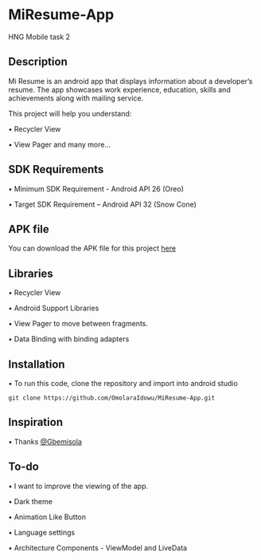 # MiResume-App
HNG Mobile task 2

## Description 

Mi Resume is an android app that displays information about a developer’s resume. The app showcases work experience, education, skills and achievements along with mailing  service.

This project will help you understand:

• Recycler View

• View Pager and many more…

## SDK Requirements

• Minimum SDK Requirement - Android API 26 (Oreo)

• Target SDK Requirement – Android API 32 (Snow Cone)

## APK file

You can download the APK file for this project [here](https://github.com/OmolaraIdowu/MiResume-App/blob/master/app/release/Mi-Resume.apk)

## Libraries 

• Recycler View

• Android Support Libraries

• View Pager to move between fragments.

• Data Binding with binding adapters

## Installation

• To run this code, clone the repository and import into android studio 
```
git clone https://github.com/OmolaraIdowu/MiResume-App.git
```

## Inspiration

• Thanks [@Gbemisola](https://www.behance.net/GbemisolaIdowu) 

## To-do

• I want to improve the viewing of the app.

• Dark theme

• Animation Like Button

• Language settings

• Architecture Components -  ViewModel and LiveData
